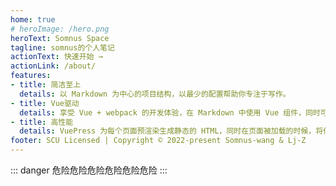 ```yaml
---
home: true
# heroImage: /hero.png
heroText: Somnus Space
tagline: somnus的个人笔记
actionText: 快速开始 →
actionLink: /about/
features:
- title: 简洁至上
  details: 以 Markdown 为中心的项目结构，以最少的配置帮助你专注于写作。
- title: Vue驱动
  details: 享受 Vue + webpack 的开发体验，在 Markdown 中使用 Vue 组件，同时可以使用 Vue 来开发自定义主题。
- title: 高性能
  details: VuePress 为每个页面预渲染生成静态的 HTML，同时在页面被加载的时候，将作为 SPA 运行。
footer: SCU Licensed | Copyright © 2022-present Somnus-wang & Lj-Z
---
```



::: danger
危险危险危险危险危险危险
:::
